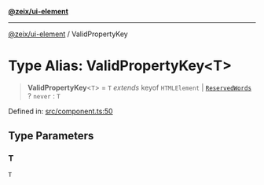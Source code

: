 [**@zeix/ui-element**](../README.md)

***

[@zeix/ui-element](../globals.md) / ValidPropertyKey

# Type Alias: ValidPropertyKey\<T\>

> **ValidPropertyKey**\<`T`\> = `T` *extends* keyof `HTMLElement` \| [`ReservedWords`](ReservedWords.md) ? `never` : `T`

Defined in: [src/component.ts:50](https://github.com/zeixcom/ui-element/blob/0e9cacf03a8f95418720628d5174fbb006152743/src/component.ts#L50)

## Type Parameters

### T

`T`
